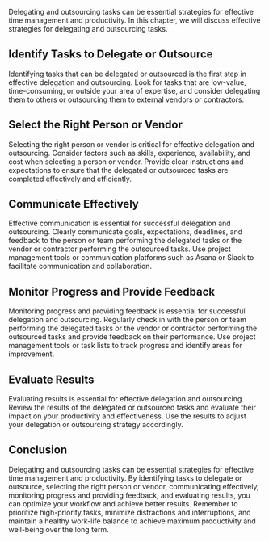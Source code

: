 
Delegating and outsourcing tasks can be essential strategies for effective time management and productivity. In this chapter, we will discuss effective strategies for delegating and outsourcing tasks.

Identify Tasks to Delegate or Outsource
---------------------------------------

Identifying tasks that can be delegated or outsourced is the first step in effective delegation and outsourcing. Look for tasks that are low-value, time-consuming, or outside your area of expertise, and consider delegating them to others or outsourcing them to external vendors or contractors.

Select the Right Person or Vendor
---------------------------------

Selecting the right person or vendor is critical for effective delegation and outsourcing. Consider factors such as skills, experience, availability, and cost when selecting a person or vendor. Provide clear instructions and expectations to ensure that the delegated or outsourced tasks are completed effectively and efficiently.

Communicate Effectively
-----------------------

Effective communication is essential for successful delegation and outsourcing. Clearly communicate goals, expectations, deadlines, and feedback to the person or team performing the delegated tasks or the vendor or contractor performing the outsourced tasks. Use project management tools or communication platforms such as Asana or Slack to facilitate communication and collaboration.

Monitor Progress and Provide Feedback
-------------------------------------

Monitoring progress and providing feedback is essential for successful delegation and outsourcing. Regularly check in with the person or team performing the delegated tasks or the vendor or contractor performing the outsourced tasks and provide feedback on their performance. Use project management tools or task lists to track progress and identify areas for improvement.

Evaluate Results
----------------

Evaluating results is essential for effective delegation and outsourcing. Review the results of the delegated or outsourced tasks and evaluate their impact on your productivity and effectiveness. Use the results to adjust your delegation or outsourcing strategy accordingly.

Conclusion
----------

Delegating and outsourcing tasks can be essential strategies for effective time management and productivity. By identifying tasks to delegate or outsource, selecting the right person or vendor, communicating effectively, monitoring progress and providing feedback, and evaluating results, you can optimize your workflow and achieve better results. Remember to prioritize high-priority tasks, minimize distractions and interruptions, and maintain a healthy work-life balance to achieve maximum productivity and well-being over the long term.
